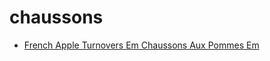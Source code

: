 # chaussons

 * [French Apple Turnovers Em Chaussons Aux Pommes Em](index/f/french-apple-turnovers-em-chaussons-aux-pommes-em-350419.json)
